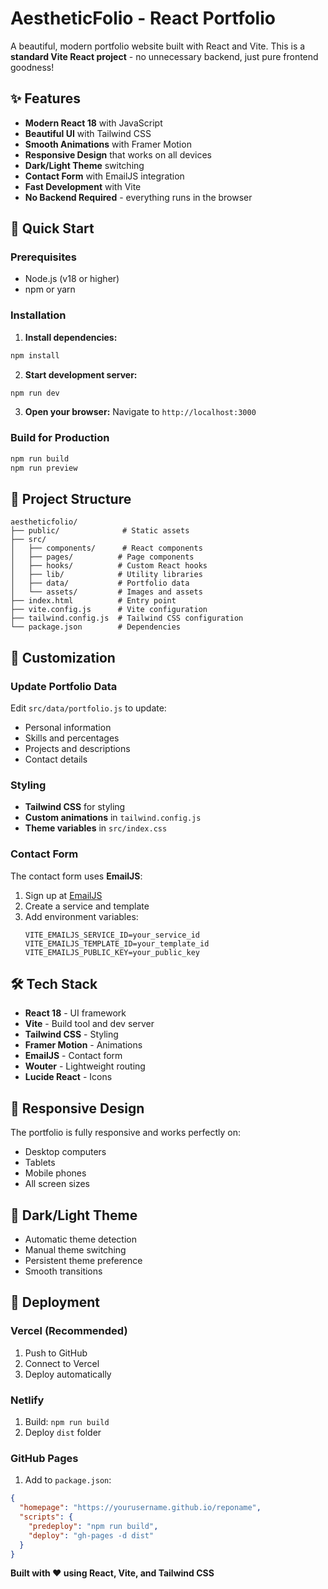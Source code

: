 # AestheticFolio - React Portfolio

A beautiful, modern portfolio website built with React and Vite. This is a **standard Vite React project** - no unnecessary backend, just pure frontend goodness!

## ✨ Features

- **Modern React 18** with JavaScript
- **Beautiful UI** with Tailwind CSS
- **Smooth Animations** with Framer Motion
- **Responsive Design** that works on all devices
- **Dark/Light Theme** switching
- **Contact Form** with EmailJS integration
- **Fast Development** with Vite
- **No Backend Required** - everything runs in the browser

## 🚀 Quick Start

### Prerequisites
- Node.js (v18 or higher)
- npm or yarn

### Installation

1. **Install dependencies:**
```bash
npm install
```

2. **Start development server:**
```bash
npm run dev
```

3. **Open your browser:**
Navigate to `http://localhost:3000`

### Build for Production

```bash
npm run build
npm run preview
```

## 📁 Project Structure

```
aestheticfolio/
├── public/              # Static assets
├── src/
│   ├── components/      # React components
│   ├── pages/          # Page components
│   ├── hooks/          # Custom React hooks
│   ├── lib/            # Utility libraries
│   ├── data/           # Portfolio data
│   └── assets/         # Images and assets
├── index.html          # Entry point
├── vite.config.js      # Vite configuration
├── tailwind.config.js  # Tailwind CSS configuration
└── package.json        # Dependencies
```

## 🎨 Customization

### Update Portfolio Data
Edit `src/data/portfolio.js` to update:
- Personal information
- Skills and percentages
- Projects and descriptions
- Contact details

### Styling
- **Tailwind CSS** for styling
- **Custom animations** in `tailwind.config.js`
- **Theme variables** in `src/index.css`

### Contact Form
The contact form uses **EmailJS**:
1. Sign up at [EmailJS](https://www.emailjs.com/)
2. Create a service and template
3. Add environment variables:
   ```
   VITE_EMAILJS_SERVICE_ID=your_service_id
   VITE_EMAILJS_TEMPLATE_ID=your_template_id
   VITE_EMAILJS_PUBLIC_KEY=your_public_key
   ```

## 🛠️ Tech Stack

- **React 18** - UI framework
- **Vite** - Build tool and dev server
- **Tailwind CSS** - Styling
- **Framer Motion** - Animations
- **EmailJS** - Contact form
- **Wouter** - Lightweight routing
- **Lucide React** - Icons

## 📱 Responsive Design

The portfolio is fully responsive and works perfectly on:
- Desktop computers
- Tablets
- Mobile phones
- All screen sizes

## 🌙 Dark/Light Theme

- Automatic theme detection
- Manual theme switching
- Persistent theme preference
- Smooth transitions

## 🚀 Deployment

### Vercel (Recommended)
1. Push to GitHub
2. Connect to Vercel
3. Deploy automatically

### Netlify
1. Build: `npm run build`
2. Deploy `dist` folder

### GitHub Pages
1. Add to `package.json`:
```json
{
  "homepage": "https://yourusername.github.io/reponame",
  "scripts": {
    "predeploy": "npm run build",
    "deploy": "gh-pages -d dist"
  }
}
```


**Built with ❤️ using React, Vite, and Tailwind CSS** 
